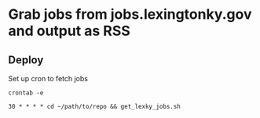 # Grab jobs from jobs.lexingtonky.gov and output as RSS

## Deploy

Set up cron to fetch jobs

`crontab -e`

`30 * * * * cd ~/path/to/repo && get_lexky_jobs.sh`


